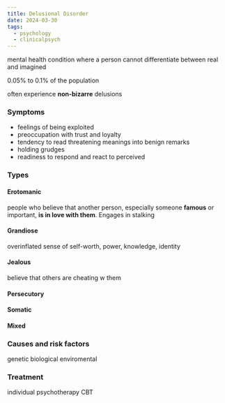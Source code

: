 ```yaml
---
title: Delusional Disorder
date: 2024-03-30
tags:
  - psychology
  - clinicalpsych
---
```

mental health condition where a person cannot differentiate between real and imagined

0.05% to 0.1% of the population

often experience **non-bizarre** delusions 

### Symptoms
- feelings of being exploited
- preoccupation with trust and loyalty
- tendency to read threatening meanings into benign remarks
- holding grudges
- readiness to respond and react to perceived 

### Types
#### Erotomanic
people who believe that another person, especially someone **famous** or important, **is in love with them**. Engages in stalking
#### Grandiose
overinflated sense of self-worth, power, knowledge, identity 
#### Jealous
believe that others are cheating w them
#### Persecutory
#### Somatic
#### Mixed

### Causes and risk factors
genetic 
biological
enviromental

### Treatment
individual psychotherapy
CBT

